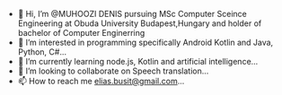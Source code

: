 - 👋 Hi, I’m @MUHOOZI DENIS pursuing MSc Computer Sceince Engineering at Obuda University Budapest,Hungary and holder of bachelor of Computer Enginerring
- 👀 I’m interested in programming specifically Android Kotlin and Java, Python, C#...
- 🌱 I’m currently learning node.js, Kotlin and artificial intelligence...
- 💞️ I’m looking to collaborate on Speech translation...
- 📫 How to reach me elias.busit@gmail.com...

<!---
MUHOOZId/MUHOOZId is a ✨ special ✨ repository because its `README.md` (this file) appears on your GitHub profile.
You can click the Preview link to take a look at your changes.
--->
